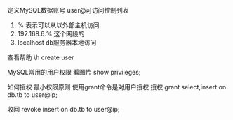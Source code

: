 定义MySQL数据账号
user@可访问控制列表
1. % 表示可以从以外部主机访问
2. 192.168.6.% 这个网段的
3. localhost db服务器本地访问

查看帮助
 \h create user


MySQL常用的用户权限
看图片
show privileges;



如何授权
最小权限原则
使用grant命令是对用户授权
授权
grant select,insert on db.tb to user@ip;

收回
revoke insert on db.tb to user@ip;
